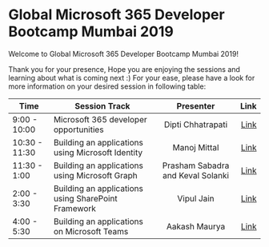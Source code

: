 # Global Microsoft 365 Developer Bootcamp Mumbai 2019


Welcome to Global Microsoft 365 Developer Bootcamp Mumbai 2019!

Thank you for your presence, Hope you are enjoying the sessions and learning about what is coming next :) For your ease, please have a look for more information on your desired session in following table:


| Time | Session Track                              | Presenter              | Link                        |
| ------------- | -------------                              |:-------------:         | -----:                      |
| 9:00 - 10:00| Microsoft 365 developer opportunities      | Dipti Chhatrapati      | [Link]() |
| 10:30 - 11:30| Building an applications using Microsoft Identity       | Manoj Mittal      | [Link](https://example.com) |
| 11:30 - 1:00| Building an applications using Microsoft Graph      | Prasham Sabadra and Keval Solanki      | [Link](https://example.com) |
| 2:00 - 3:30| Building an applications using SharePoint Framework      | Vipul Jain      | [Link](https://bit.ly/33oKNxI) |
| 4:00 - 5:30| Building an applications on Microsoft Teams      | Aakash Maurya      | [Link](https://bit.ly/2IGwWec) |

 
